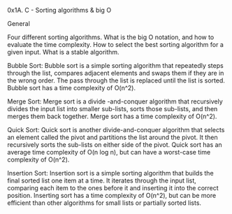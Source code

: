 0x1A. C - Sorting algorithms & big O

General

Four different sorting algorithms. What is the big O notation, and how to evaluate the time complexity. How to select the best sorting algorithm for a given input. What is a stable algorithm.

Bubble Sort: Bubble sort is a simple sorting algorithm that repeatedly steps through the list, compares adjacent elements and swaps them if they are in the wrong order. The pass through the list is replaced until the list is sorted. Bubble sort has a time complexity of O(n^2).

Merge Sort: Merge sort is a divide -and-conquer algorithm that recursively divides the input list into smaller sub-lists, sorts those sub-lists, and then merges them back together. Merge sort has a time complexity of O(n^2).

Quick Sort: Quick sort is another divide-and-conquer algorithm that selects an element called the pivot and partitions the list around the pivot. It then recursively sorts the sub-lists on either side of the pivot. Quick sort has an average time complexity of O(n log n), but can have a worst-case time complexity of O(n^2).

Insertion Sort: Insertion sort is a simple sorting algorithm that builds the final sorted list one item at a time. It iterates through the input list, comparing each item to the ones before it and inserting it into the correct position. Inserting sort has a time complexity of O(n^2), but can be more efficient than other algorithms for small lists or partially sorted lists.
